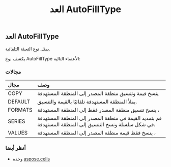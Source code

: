 ﻿---
title: العد AutoFillType
second_title: Aspose.Cells for Python via .NET API المراجع
description:
type: docs
weight: 1750
url: /ar/python-net/aspose.cells/autofilltype/
is_root: false
---
##  العد AutoFillType
يمثل نوع التعبئة التلقائية.



يكشف نوع AutoFillType الأعضاء التالية:

###  مجالات
| مجال| وصف|
| :- | :- |
| COPY | ينسخ قيمة وتنسيق منطقة المصدر إلى المنطقة المستهدفة|
| DEFAULT | يملأ المنطقة المستهدفة تلقائيًا بالقيمة والتنسيق.|
| FORMATS | ينسخ تنسيق منطقة المصدر فقط إلى المنطقة المستهدفة ،|
| SERIES |قم بتمديد القيمة في منطقة المصدر إلى المنطقة المستهدفة في شكل سلسلة ونسخ التنسيق إلى المنطقة المستهدفة.|
| VALUES | ينسخ فقط قيمة منطقة المصدر إلى المنطقة المستهدفة ،|



###  أنظر أيضا
* وحدة [aspose.cells](..)
